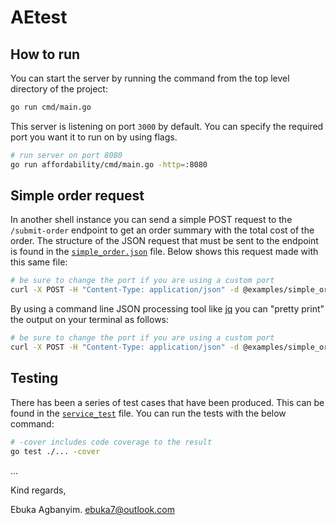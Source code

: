 # AEtest

## How to run
You can start the server by running the command from the top level directory of the project:

```sh
go run cmd/main.go
```

This server is listening on port `3000` by default. You can specify the required port you want it
to run on by using flags.

```sh
# run server on port 8080
go run affordability/cmd/main.go -http=:8080
```

## Simple order request

In another shell instance you can send a simple POST request to the `/submit-order` endpoint to get
an order summary with the total cost of the order. The structure of the JSON request that must be 
sent to the endpoint is found in the [`simple_order.json`](./examples/simple_order.json) file.
Below shows this request made with this same file:

```sh
# be sure to change the port if you are using a custom port
curl -X POST -H "Content-Type: application/json" -d @examples/simple_order.json localhost:3000/submit-order
```

By using a command line JSON processing tool like [jq](https://stedolan.github.io/jq/) you can
"pretty print" the output on your terminal as follows:

```sh
# be sure to change the port if you are using a custom port
curl -X POST -H "Content-Type: application/json" -d @examples/simple_order.json localhost:3000/submit-order | jq .
```

## Testing
There has been a series of test cases that have been produced. This can be found in the 
[`service_test`](service_test.go) file. You can run the tests with the below command:

```sh
# -cover includes code coverage to the result
go test ./... -cover
```
...

Kind regards,

Ebuka Agbanyim.
ebuka7@outlook.com
